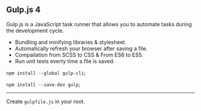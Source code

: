 ## Gulp.js 4

Gulp.js is a JavaScript task runner that allows you to automate tasks during the development cycle.

* Bundling and minifying libraries & stylesheet.
* Automatically refresh your browser after saving a file.
* Compailation from SCSS to CSS & From ES6 to ES5.
* Run unit tests everty time a file is saved.

`npm install --global gulp-cli`;

`npm install --save-dev gulp`;

---

Create `gulpfile.js` in your root.



